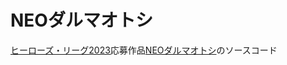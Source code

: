 # NEOダルマオトシ

[ヒーローズ・リーグ2023](https://heroes-league.net/)応募作品[NEOダルマオトシ](https://protopedia.net/prototype/4347)のソースコード
